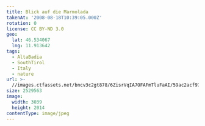 ```yaml
---
title: Blick auf die Marmolada
takenAt: '2008-08-18T10:39:05.000Z'
rotation: 0
license: CC BY-ND 3.0
geo:
  lat: 46.534067
  lng: 11.913642
tags:
  - AltaBadia
  - SouthTirol
  - Italy
  - nature
url: >-
  //images.ctfassets.net/bncv3c2gt878/6ZisrVqIA7OFAFmTluFaAI/59ac2acf977ffe6d09a0806b7af16860/blick-auf-die-marmolada_4343158155_o
size: 2529563
image:
  width: 3039
  height: 2014
contentType: image/jpeg
---
```


